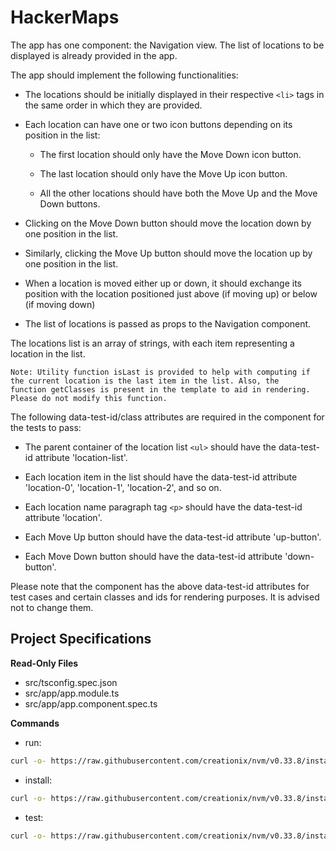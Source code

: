 # HackerMaps

The app has one component: the Navigation view. The list of locations to be displayed is already provided in the app. 

The app should implement the following functionalities:

- The locations should be initially displayed in their respective `<li>` tags in the same order in which they are provided.

- Each location can have one or two icon buttons depending on its position in the list:

  - The first location should only have the Move Down icon button. 

  - The last location should only have the Move Up icon button.

  - All the other locations should have both the Move Up and the Move Down buttons.

- Clicking on the Move Down button should move the location down by one position in the list.

- Similarly, clicking the Move Up button should move the location up by one position in the list.

- When a location is moved either up or down, it should exchange its position with the location positioned just above (if moving up) or below (if moving down)

- The list of locations is passed as props to the Navigation component.


The locations list is an array of strings, with each item representing a location in the list.


```
Note: Utility function isLast is provided to help with computing if the current location is the last item in the list. Also, the function getClasses is present in the template to aid in rendering. Please do not modify this function. 
```

The following data-test-id/class attributes are required in the component for the tests to pass:

- The parent container of the location list `<ul>` should have the data-test-id attribute 'location-list'.

- Each location item in the list should have the data-test-id attribute 'location-0', 'location-1', 'location-2', and so on.

- Each location name paragraph tag `<p>` should have the data-test-id attribute 'location'.

- Each Move Up button should have the data-test-id attribute 'up-button'.

- Each Move Down button should have the data-test-id attribute 'down-button'.


Please note that the component has the above data-test-id attributes for test cases and certain classes and ids for rendering purposes. It is advised not to change them.

## Project Specifications

**Read-Only Files**
- src/tsconfig.spec.json
- src/app/app.module.ts
- src/app/app.component.spec.ts

**Commands**
- run: 
```bash
curl -o- https://raw.githubusercontent.com/creationix/nvm/v0.33.8/install.sh | bash && export NVM_DIR=$HOME/.nvm && . $NVM_DIR/nvm.sh && nvm install 10.13 && nvm use 10.13 && npm start
```
- install: 
```bash
curl -o- https://raw.githubusercontent.com/creationix/nvm/v0.33.8/install.sh | bash && export NVM_DIR=$HOME/.nvm && . $NVM_DIR/nvm.sh && nvm install 10.13 && nvm use 10.13 && npm install
```
- test: 
```bash
curl -o- https://raw.githubusercontent.com/creationix/nvm/v0.33.8/install.sh | bash && export NVM_DIR=$HOME/.nvm && . $NVM_DIR/nvm.sh && nvm install 10.13 && nvm use 10.13 && npm test
```
